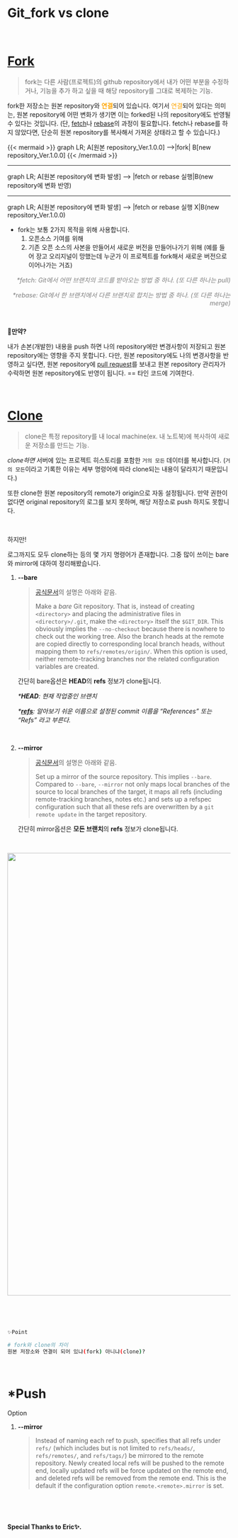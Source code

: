 # Git_fork vs clone


​	

#	[Fork](https://git-scm.com/book/ko/v2/GitHub-GitHub-%ED%94%84%EB%A1%9C%EC%A0%9D%ED%8A%B8%EC%97%90-%EA%B8%B0%EC%97%AC%ED%95%98%EA%B8%B0)

>  fork는 다른 사람(프로젝트)의 github repository에서 내가 어떤 부분을 수정하거나, 기능을 추가 하고 싶을 때 해당 repository를 그대로 복제하는 기능. 

fork한 저장소는 원본 repository와 <span style='color:orange'><b>연결</b></span>되어 있습니다. 여기서 <span style='color:orange'>연결</span>되어 있다는 의미는, 원본 repository에 어떤 변화가 생기면 이는 forked된 나의 repository에도 반영될 수 있다는 것입니다. (단, [fetch](https://git-scm.com/book/ko/v2/Git%EC%9D%98-%EA%B8%B0%EC%B4%88-%EB%A6%AC%EB%AA%A8%ED%8A%B8-%EC%A0%80%EC%9E%A5%EC%86%8C)나 [rebase](https://git-scm.com/book/ko/v2/Git-%EB%B8%8C%EB%9E%9C%EC%B9%98-Rebase-%ED%95%98%EA%B8%B0)의 과정이 필요합니다. fetch나 rebase를 하지 않았다면, 단순히 원본 repository를 복사해서 가져온 상태라고 할 수 있습니다.) 

{{< mermaid >}}
graph LR;
    A[원본 repository_Ver.1.0.0] -->|fork| B[new repository_Ver.1.0.0]
{{< /mermaid >}}

---

graph LR;
    A[원본 repository에 변화 발생] --> |fetch or rebase 실행|B(new repository에 변화 반영)

---

graph LR;
    A[원본 repository에 변화 발생] --> |fetch or rebase 실행 X|B(new repository_Ver.1.0.0)


- fork는 보통 2가지 목적을 위해 사용합니다.
  1. 오픈소스 기여를 위해
  2. 기존 오픈 소스의 사본을 만들어서 새로운 버전을 만들어나가기 위해 (예를 들어 장고 오리지널이 망했는데 누군가 이 프로젝트를 fork해서 새로운 버전으로 이어나가는 거죠)

<p style='text-align:right; font-style:italic; color:grey'>*fetch: Git에서 어떤 브랜치의 코드를 받아오는 방법 중 하나. (또 다른 하나는 pull)</p>

<p style='text-align:right; font-style:italic; color:grey'>*rebase: Git에서 한 브랜치에서 다른 브랜치로 합치는 방법 중 하나. (또 다른 하나는 merge)</p>

​	

**🤔만약?**

내가 손본(개발한) 내용을 push 하면 나의 repository에만 변경사항이 저장되고 원본 repository에는 영향을 주지 못합니다. 다만, 원본 repository에도 나의 변경사항을 반영하고 싶다면, 원본 repository에 [pull request](https://wayhome25.github.io/git/2017/07/08/git-first-pull-request-story/)를 보내고 원본 repository 관리자가 수락하면 원본 repository에도 반영이 됩니다. == 타인 코드에 기여한다.

​		

# [Clone](https://git-scm.com/book/ko/v2/Git%EC%9D%98-%EA%B8%B0%EC%B4%88-Git-%EC%A0%80%EC%9E%A5%EC%86%8C-%EB%A7%8C%EB%93%A4%EA%B8%B0#_git_cloning)

> clone은 특정 repository를 내 local machine(ex. 내 노트북)에 복사하여 새로운 저장소를 만드는 기능. 

_clone하면_ 서버에 있는 프로젝트 히스토리를 포함한 `거의 모든` 데이터를 복사합니다. (`거의 모든`이라고 기록한 이유는 세부 명령어에 따라 clone되는 내용이 달라지기 때문입니다.)

또한 clone한 원본 repository의 remote가 origin으로 자동 설정됩니다. 만약 권한이 없다면 original repository의 로그를 보지 못하며, 해당 저장소로 push 하지도 못합니다.

​	

하지만!

로그까지도 모두 clone하는 등의 몇 가지 명령어가 존재합니다. 그중 많이 쓰이는 bare와 mirror에 대하여 정리해봤습니다.

1. **--bare**

   > [공식문서](https://git-scm.com/docs/git-clone)의 설명은 아래와 같음. 
   >
   > Make a *bare* Git repository. That is, instead of creating `<directory>` and placing the administrative files in `<directory>/.git`, make the `<directory>` itself the `$GIT_DIR`. This obviously implies the `--no-checkout` because there is nowhere to check out the working tree. Also the branch heads at the remote are copied directly to corresponding local branch heads, without mapping them to `refs/remotes/origin/`. When this option is used, neither remote-tracking branches nor the related configuration variables are created.

   간단히 bare옵션은 **HEAD**의 **refs** 정보가 clone됩니다.

   _*__HEAD__: 현재 작업중인 브랜치_

   _*__[refs](https://git-scm.com/book/ko/v2/Git%EC%9D%98-%EB%82%B4%EB%B6%80-Git-Refs)__: 알아보기 쉬운 이름으로 설정된 commit 이름을 “References” 또는 “Refs” 라고 부른다._

   ​		

2. **--mirror**

   > [공식문서](https://git-scm.com/docs/git-clone)의 설명은 아래와 같음.
   >
   > Set up a mirror of the source repository. This implies `--bare`. Compared to `--bare`, `--mirror` not only maps local branches of the source to local branches of the target, it maps all refs (including remote-tracking branches, notes etc.) and sets up a refspec configuration such that all these refs are overwritten by a `git remote update` in the target repository.

   간단히 mirror옵션은 **모든 브랜치**의 **refs** 정보가 clone됩니다.

   ​		

<image src="/images/git_bare_mirror.png" width="1000px">

​		

​	

```bash
✨Point

# fork와 clone의 차이
원본 저장소와 연결이 되어 있냐(fork) 아니냐(clone)?
```

​		

# *Push

Option

1. **--mirror**

   >Instead of naming each ref to push, specifies that all refs under `refs/` (which includes but is not limited to `refs/heads/`, `refs/remotes/`, and `refs/tags/`) be mirrored to the remote repository. Newly created local refs will be pushed to the remote end, locally updated refs will be force updated on the remote end, and deleted refs will be removed from the remote end. This is the default if the configuration option `remote.<remote>.mirror` is set.

   ​	
   
   ​	

**Special Thanks to Eric✨.**
